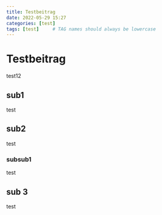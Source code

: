 ```yaml
---
title: Testbeitrag
date: 2022-05-29 15:27
categories: [test]
tags: [test]     # TAG names should always be lowercase
---
```

# Testbeitrag
test12
## sub1
test
## sub2
test
### subsub1
test
## sub 3
test